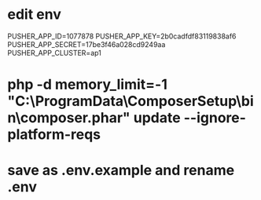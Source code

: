 # edit env 
PUSHER_APP_ID=1077878
PUSHER_APP_KEY=2b0cadfdf83119838af6
PUSHER_APP_SECRET=17be3f46a028cd9249aa
PUSHER_APP_CLUSTER=ap1
# php -d memory_limit=-1 "C:\ProgramData\ComposerSetup\bin\composer.phar" update --ignore-platform-reqs
# save as .env.example and rename .env
